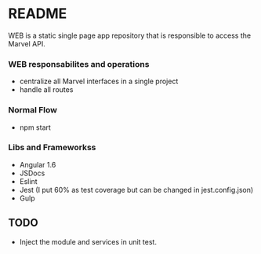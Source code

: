 # README #

WEB is a static single page app repository that is responsible to access the Marvel API.

### WEB responsabilites and operations ###

* centralize all Marvel interfaces in a single project
* handle all routes

### Normal Flow ###

* npm start

### Libs and Frameworkss ###
* Angular 1.6
* JSDocs
* Eslint
* Jest (I put 60% as test coverage but can be changed in jest.config.json)
* Gulp

## TODO ##
* Inject the module and services in unit test.